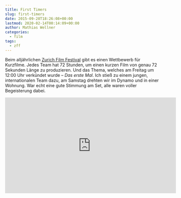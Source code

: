 ```yaml
---
title: First Timers
slug: first-timers
date: 2015-09-28T18:26:08+00:00
lastmod: 2020-02-14T00:14:09+00:00
author: Mathias Wellner
categories:
  - film
tags:
  - zff
---
```

Beim alljährlichen <a href="http://zff.com" title="Zurich Film Festival" target="_blank">Zurich Film Festival</a> gibt es einen Wettbewerb für Kurzfilme. Jedes Team hat 72 Stunden, um einen kurzen Film von genau 72 Sekunden Länge zu produzieren. Und das Thema, welches am Freitag um 12:00 Uhr verkündet wurde &ndash; _Das erste Mal_. Ich stieß zu einem jungen, internationalen Team dazu, am Samstag drehten wir im Dynamo und in einer Wohnung. War echt eine gute Stimmung am Set, alle waren voller Begeisterung dabei. 
<!--more-->

<iframe width="560" height="315" src="https://www.youtube.com/embed/Cx0x6LlyekM" frameborder="0" gesture="media" allow="encrypted-media" allowfullscreen></iframe>
